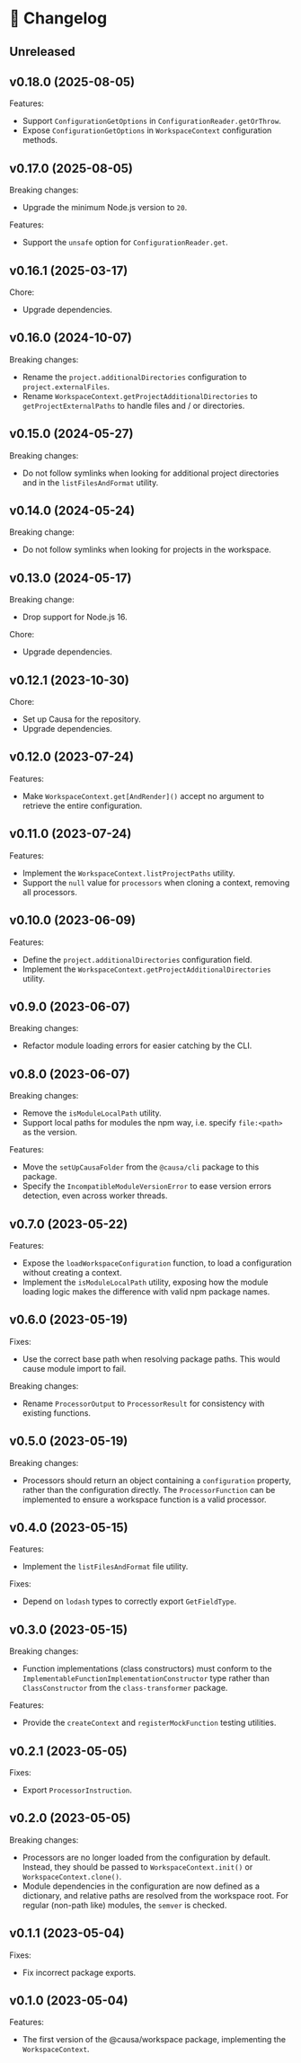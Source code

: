 # 🔖 Changelog

## Unreleased

## v0.18.0 (2025-08-05)

Features:

- Support `ConfigurationGetOptions` in `ConfigurationReader.getOrThrow`.
- Expose `ConfigurationGetOptions` in `WorkspaceContext` configuration methods.

## v0.17.0 (2025-08-05)

Breaking changes:

- Upgrade the minimum Node.js version to `20`.

Features:

- Support the `unsafe` option for `ConfigurationReader.get`.

## v0.16.1 (2025-03-17)

Chore:

- Upgrade dependencies.

## v0.16.0 (2024-10-07)

Breaking changes:

- Rename the `project.additionalDirectories` configuration to `project.externalFiles`.
- Rename `WorkspaceContext.getProjectAdditionalDirectories` to `getProjectExternalPaths` to handle files and / or directories.

## v0.15.0 (2024-05-27)

Breaking changes:

- Do not follow symlinks when looking for additional project directories and in the `listFilesAndFormat` utility.

## v0.14.0 (2024-05-24)

Breaking change:

- Do not follow symlinks when looking for projects in the workspace.

## v0.13.0 (2024-05-17)

Breaking change:

- Drop support for Node.js 16.

Chore:

- Upgrade dependencies.

## v0.12.1 (2023-10-30)

Chore:

- Set up Causa for the repository.
- Upgrade dependencies.

## v0.12.0 (2023-07-24)

Features:

- Make `WorkspaceContext.get[AndRender]()` accept no argument to retrieve the entire configuration.

## v0.11.0 (2023-07-24)

Features:

- Implement the `WorkspaceContext.listProjectPaths` utility.
- Support the `null` value for `processors` when cloning a context, removing all processors.

## v0.10.0 (2023-06-09)

Features:

- Define the `project.additionalDirectories` configuration field.
- Implement the `WorkspaceContext.getProjectAdditionalDirectories` utility.

## v0.9.0 (2023-06-07)

Breaking changes:

- Refactor module loading errors for easier catching by the CLI.

## v0.8.0 (2023-06-07)

Breaking changes:

- Remove the `isModuleLocalPath` utility.
- Support local paths for modules the npm way, i.e. specify `file:<path>` as the version.

Features:

- Move the `setUpCausaFolder` from the `@causa/cli` package to this package.
- Specify the `IncompatibleModuleVersionError` to ease version errors detection, even across worker threads.

## v0.7.0 (2023-05-22)

Features:

- Expose the `loadWorkspaceConfiguration` function, to load a configuration without creating a context.
- Implement the `isModuleLocalPath` utility, exposing how the module loading logic makes the difference with valid npm package names.

## v0.6.0 (2023-05-19)

Fixes:

- Use the correct base path when resolving package paths. This would cause module import to fail.

Breaking changes:

- Rename `ProcessorOutput` to `ProcessorResult` for consistency with existing functions.

## v0.5.0 (2023-05-19)

Breaking changes:

- Processors should return an object containing a `configuration` property, rather than the configuration directly. The `ProcessorFunction` can be implemented to ensure a workspace function is a valid processor.

## v0.4.0 (2023-05-15)

Features:

- Implement the `listFilesAndFormat` file utility.

Fixes:

- Depend on `lodash` types to correctly export `GetFieldType`.

## v0.3.0 (2023-05-15)

Breaking changes:

- Function implementations (class constructors) must conform to the `ImplementableFunctionImplementationConstructor` type rather than `ClassConstructor` from the `class-transformer` package.

Features:

- Provide the `createContext` and `registerMockFunction` testing utilities.

## v0.2.1 (2023-05-05)

Fixes:

- Export `ProcessorInstruction`.

## v0.2.0 (2023-05-05)

Breaking changes:

- Processors are no longer loaded from the configuration by default. Instead, they should be passed to `WorkspaceContext.init()` or `WorkspaceContext.clone()`.
- Module dependencies in the configuration are now defined as a dictionary, and relative paths are resolved from the workspace root. For regular (non-path like) modules, the `semver` is checked.

## v0.1.1 (2023-05-04)

Fixes:

- Fix incorrect package exports.

## v0.1.0 (2023-05-04)

Features:

- The first version of the @causa/workspace package, implementing the `WorkspaceContext`.
